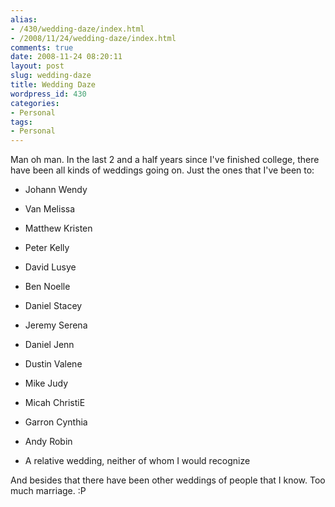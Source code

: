 ```yaml
---
alias:
- /430/wedding-daze/index.html
- /2008/11/24/wedding-daze/index.html
comments: true
date: 2008-11-24 08:20:11
layout: post
slug: wedding-daze
title: Wedding Daze
wordpress_id: 430
categories:
- Personal
tags:
- Personal
---
```


Man oh man.  In the last 2 and a half years since I've finished college, there have been all kinds of weddings going on.  Just the ones that I've been to:





  * Johann Wendy


  * Van Melissa


  * Matthew Kristen


  * Peter Kelly


  * David Lusye


  * Ben Noelle


  * Daniel Stacey


  * Jeremy Serena


  * Daniel Jenn


  * Dustin Valene


  * Mike Judy


  * Micah ChristiE


  * Garron Cynthia


  * Andy Robin


  * A relative wedding, neither of whom I would recognize



And besides that there have been other weddings of people that I know.  Too much marriage.  :P
